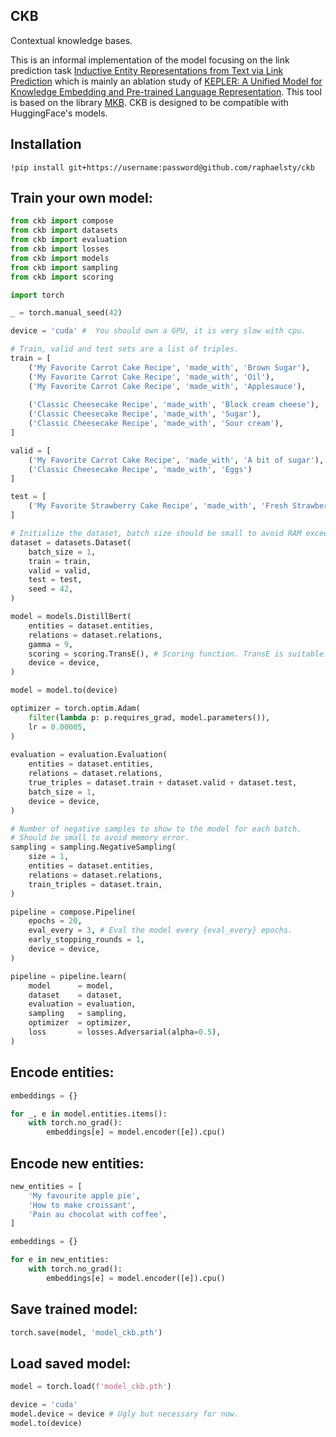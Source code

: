 ## CKB
Contextual knowledge bases.


This is an informal implementation of the model focusing on the link prediction task [Inductive Entity Representations from Text via Link Prediction](https://arxiv.org/abs/2010.03496) which is mainly an ablation study of [KEPLER: A Unified Model for Knowledge Embedding and Pre-trained Language Representation](https://arxiv.org/abs/1911.06136). This tool is based on the library [MKB](https://github.com/raphaelsty/mkb). CKB is designed to be compatible with HuggingFace's models.


## Installation

```
!pip install git+https://username:password@github.com/raphaelsty/ckb
```

## Train your own model:

```python
from ckb import compose
from ckb import datasets
from ckb import evaluation
from ckb import losses
from ckb import models
from ckb import sampling
from ckb import scoring

import torch

_ = torch.manual_seed(42)

device = 'cuda' #  You should own a GPU, it is very slow with cpu.

# Train, valid and test sets are a list of triples.
train = [
    ('My Favorite Carrot Cake Recipe', 'made_with', 'Brown Sugar'),
    ('My Favorite Carrot Cake Recipe', 'made_with', 'Oil'),
    ('My Favorite Carrot Cake Recipe', 'made_with', 'Applesauce'),
    
    ('Classic Cheesecake Recipe', 'made_with', 'Block cream cheese'),
    ('Classic Cheesecake Recipe', 'made_with', 'Sugar'),
    ('Classic Cheesecake Recipe', 'made_with', 'Sour cream'),
]

valid = [
    ('My Favorite Carrot Cake Recipe', 'made_with', 'A bit of sugar'), 
    ('Classic Cheesecake Recipe', 'made_with', 'Eggs')
]

test = [
    ('My Favorite Strawberry Cake Recipe', 'made_with', 'Fresh Strawberry')
]

# Initialize the dataset, batch size should be small to avoid RAM exceed. 
dataset = datasets.Dataset(
    batch_size = 1,
    train = train,
    valid = valid,
    test = test,
    seed = 42,
)

model = models.DistillBert(
    entities = dataset.entities,
    relations = dataset.relations,
    gamma = 9,
    scoring = scoring.TransE(), # Scoring function. TransE is suitable.
    device = device,
)

model = model.to(device)

optimizer = torch.optim.Adam(
    filter(lambda p: p.requires_grad, model.parameters()),
    lr = 0.00005,
)
    
evaluation = evaluation.Evaluation(
    entities = dataset.entities,
    relations = dataset.relations,
    true_triples = dataset.train + dataset.valid + dataset.test,
    batch_size = 1,
    device = device,
)

# Number of negative samples to show to the model for each batch.
# Should be small to avoid memory error.
sampling = sampling.NegativeSampling(
    size = 1,
    entities = dataset.entities,
    relations = dataset.relations,
    train_triples = dataset.train,
)

pipeline = compose.Pipeline(
    epochs = 20,
    eval_every = 3, # Eval the model every {eval_every} epochs.
    early_stopping_rounds = 1, 
    device = device,
)

pipeline = pipeline.learn(
    model      = model,
    dataset    = dataset,
    evaluation = evaluation,
    sampling   = sampling,
    optimizer  = optimizer,
    loss       = losses.Adversarial(alpha=0.5),
)
```

## Encode entities:

```python
embeddings = {}

for _, e in model.entities.items():
    with torch.no_grad():
        embeddings[e] = model.encoder([e]).cpu()
```


## Encode new entities:

```python
new_entities = [
    'My favourite apple pie',
    'How to make croissant',
    'Pain au chocolat with coffee',
]

embeddings = {}

for e in new_entities:
    with torch.no_grad():
        embeddings[e] = model.encoder([e]).cpu()
```

## Save trained model:

```python
torch.save(model, 'model_ckb.pth')
```

## Load saved model:

```python
model = torch.load(f'model_ckb.pth')

device = 'cuda'
model.device = device # Ugly but necessary for now.
model.to(device)
```